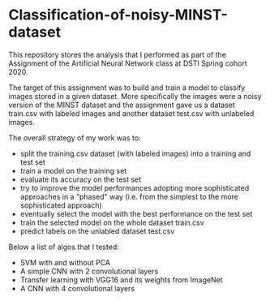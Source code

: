 # Classification-of-noisy-MINST-dataset

This repository stores the analysis that I performed as part of the Assignment of the Artificial Neural Network class at DSTI Spring cohort 2020.

The target of this assignment was to build and train a model to classify images stored in a given dataset.
More specifically the images were a noisy version of the MINST dataset and the assignment gave us a dataset train.csv with labeled images and another dataset test.csv with unlabeled images.

The overall strategy of my work was to:

  - split the training.csv dataset (with labeled images) into a training and test set 
  - train a model on the training set 
  - evaluate its accuracy on the test set
  - try to improve the model performances adopting more sophisticated approaches in a "phased" way (i.e. from the simplest to the more sophisticated approach)
  - eventually select the model with the best performance on the test set
  - train the selected model on the whole dataset train.csv
  - predict labels on the unlabled dataset test.csv

Below a list of algos that I tested:

  - SVM with and without PCA
  - A simple CNN with 2 convolutional layers 
  - Transfer learning with VGG16 and its weights from ImageNet 
  - A CNN with 4 convolutional layers 
